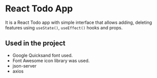 # React Todo App

It is a React Todo app with simple interface that allows adding, deleting features using `useState()`, `useEffect()` hooks and props.

## Used in the project

- Google Quicksand font used.
- Font Awesome icon library was used.
- json-server
- axios
